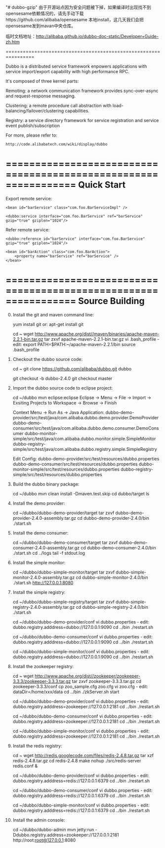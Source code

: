 "# dubbo-gzip" 
由于开源站点因为安全问题被下掉，如果编译时出现找不到opensesame依赖情况的，请先手动下载https://github.com/alibaba/opensesame
本地install，这几天我们会把opensesame发到mavan中央仓库。

临时文档地址：http://alibaba.github.io/dubbo-doc-static/Developer+Guide-zh.htm

================================================================

Dubbo is a distributed service framework enpowers applications with service import/export capability with high performance RPC.

It's composed of three kernel parts:

Remoting: a network communication framework provides sync-over-async and request-response messaging.

Clustering: a remote procedure call abstraction with load-balancing/failover/clustering capabilities.

Registry: a service directory framework for service registration and service event publish/subscription

For more, please refer to:

    http://code.alibabatech.com/wiki/display/dubbo

================================================================
Quick Start
================================================================

Export remote service:

    <bean id="barService" class="com.foo.BarServiceImpl" />
	
    <dubbo:service interface="com.foo.BarService" ref="barService" gzip="true" gziplen="1024"/>

Refer remote service:

    <dubbo:reference id="barService" interface="com.foo.BarService" gzip="true" gziplen="1024"/>
	
    <bean id="barAction" class="com.foo.BarAction">
        <property name="barService" ref="barService" />
    </bean>

================================================================
Source Building
================================================================

0. Install the git and maven command line:

    yum install git
    or: apt-get install git

    cd ~
    wget http://www.apache.org/dist//maven/binaries/apache-maven-2.2.1-bin.tar.gz
    tar zxvf apache-maven-2.2.1-bin.tar.gz
    vi .bash_profile
       - edit: export PATH=$PATH:~/apache-maven-2.2.1/bin
    source .bash_profile

1. Checkout the dubbo source code:

    cd ~
    git clone https://github.com/alibaba/dubbo.git dubbo

    git checkout -b dubbo-2.4.0
    git checkout master

2. Import the dubbo source code to eclipse project:

    cd ~/dubbo
    mvn eclipse:eclipse
    Eclipse -> Menu -> File -> Import -> Exsiting Projects to Workspace -> Browse -> Finish

    Context Menu -> Run As -> Java Application:
    dubbo-demo-provider/src/test/java/com.alibaba.dubbo.demo.provider.DemoProvider
    dubbo-demo-consumer/src/test/java/com.alibaba.dubbo.demo.consumer.DemoConsumer
    dubbo-monitor-simple/src/test/java/com.alibaba.dubbo.monitor.simple.SimpleMonitor
    dubbo-registry-simple/src/test/java/com.alibaba.dubbo.registry.simple.SimpleRegistry

    Edit Config:
    dubbo-demo-provider/src/test/resources/dubbo.properties
    dubbo-demo-consumer/src/test/resources/dubbo.properties
    dubbo-monitor-simple/src/test/resources/dubbo.properties
    dubbo-registry-simple/src/test/resources/dubbo.properties

3. Build the dubbo binary package:

    cd ~/dubbo
    mvn clean install -Dmaven.test.skip
    cd dubbo/target
    ls

4. Install the demo provider:

    cd ~/dubbo/dubbo-demo-provider/target
    tar zxvf dubbo-demo-provider-2.4.0-assembly.tar.gz
    cd dubbo-demo-provider-2.4.0/bin
    ./start.sh

5. Install the demo consumer:

    cd ~/dubbo/dubbo-demo-consumer/target
    tar zxvf dubbo-demo-consumer-2.4.0-assembly.tar.gz
    cd dubbo-demo-consumer-2.4.0/bin
    ./start.sh
    cd ../logs
    tail -f stdout.log

6. Install the simple monitor:

    cd ~/dubbo/dubbo-simple-monitor/target
    tar zxvf dubbo-simple-monitor-2.4.0-assembly.tar.gz
    cd dubbo-simple-monitor-2.4.0/bin
    ./start.sh
    http://127.0.0.1:8080

7. Install the simple registry:

    cd ~/dubbo/dubbo-simple-registry/target
    tar zxvf dubbo-simple-registry-2.4.0-assembly.tar.gz
    cd dubbo-simple-registry-2.4.0/bin
    ./start.sh

    cd ~/dubbo/dubbo-demo-provider/conf
    vi dubbo.properties
       - edit: dubbo.registry.adddress=dubbo://127.0.0.1:9090
    cd ../bin
    ./restart.sh

    cd ~/dubbo/dubbo-demo-consumer/conf
    vi dubbo.properties
       - edit: dubbo.registry.adddress=dubbo://127.0.0.1:9090
    cd ../bin
    ./restart.sh

    cd ~/dubbo/dubbo-simple-monitor/conf
    vi dubbo.properties
       - edit: dubbo.registry.adddress=dubbo://127.0.0.1:9090
    cd ../bin
    ./restart.sh

8. Install the zookeeper registry:

    cd ~
    wget http://www.apache.org/dist//zookeeper/zookeeper-3.3.3/zookeeper-3.3.3.tar.gz
    tar zxvf zookeeper-3.3.3.tar.gz
    cd zookeeper-3.3.3/conf
    cp zoo_sample.cfg zoo.cfg
    vi zoo.cfg
       - edit: dataDir=/home/xxx/data
    cd ../bin
    ./zkServer.sh start

    cd ~/dubbo/dubbo-demo-provider/conf
    vi dubbo.properties
       - edit: dubbo.registry.adddress=zookeeper://127.0.0.1:2181
    cd ../bin
    ./restart.sh

    cd ~/dubbo/dubbo-demo-consumer/conf
    vi dubbo.properties
       - edit: dubbo.registry.adddress=zookeeper://127.0.0.1:2181
    cd ../bin
    ./restart.sh

    cd ~/dubbo/dubbo-simple-monitor/conf
    vi dubbo.properties
       - edit: dubbo.registry.adddress=zookeeper://127.0.0.1:2181
    cd ../bin
    ./restart.sh

9. Install the redis registry:

    cd ~
    wget http://redis.googlecode.com/files/redis-2.4.8.tar.gz
    tar xzf redis-2.4.8.tar.gz
    cd redis-2.4.8
    make
    nohup ./src/redis-server redis.conf &

    cd ~/dubbo/dubbo-demo-provider/conf
    vi dubbo.properties
       - edit: dubbo.registry.adddress=redis://127.0.0.1:6379
    cd ../bin
    ./restart.sh

    cd ~/dubbo/dubbo-demo-consumer/conf
    vi dubbo.properties
       - edit: dubbo.registry.adddress=redis://127.0.0.1:6379
    cd ../bin
    ./restart.sh

    cd ~/dubbo/dubbo-simple-monitor/conf
    vi dubbo.properties
       - edit: dubbo.registry.adddress=redis://127.0.0.1:6379
    cd ../bin
    ./restart.sh

10. Install the admin console:

    cd ~/dubbo/dubbo-admin
    mvn jetty:run -Ddubbo.registry.address=zookeeper://127.0.0.1:2181
    http://root:root@127.0.0.1:8080

